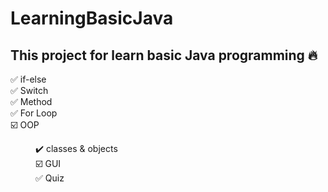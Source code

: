 # LearningBasicJava

## This project for learn basic Java programming 🔥

✅ if-else <br/>
✅ Switch <br/>
✅ Method <br/>
✅ For Loop <br/>
☑️ OOP <br/>
    <dd>✔️ classes & objects <br/>
☑️ GUI <br/>
✅ Quiz <br/>

